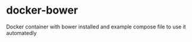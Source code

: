 # docker-bower
Docker container with bower installed and example compose file to use it automatedly
